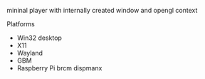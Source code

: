 
mininal player with internally created window and opengl context

Platforms

- Win32 desktop
- X11
- Wayland
- GBM
- Raspberry Pi brcm dispmanx